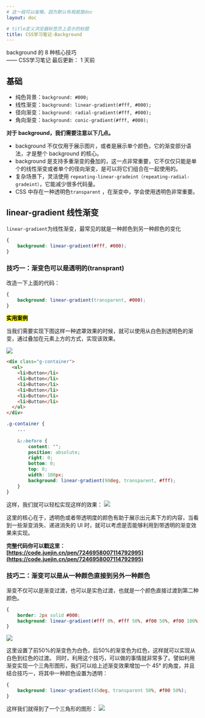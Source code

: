 ```yaml
---
# 这一段可以省略，因为默认布局就是doc
layout: doc

# title定义浏览器标签页上显示的标题
title: CSS学习笔记-Background
---
```

<div class="title-wrapper">
   <div class="page-title">background 的 8 种核心技巧</div>
   <div class="post-title">—— CSS学习笔记
      <span class="lastModifyTime">
          <i class="fa-regular fa-clock"></i> 最后更新： 1 天前
      </span>
   </div>
</div>

## 基础

- 纯色背景：`background: #000;`
- 线性渐变：`background: linear-gradient(#fff, #000);`
- 径向渐变：`background: radial-gradient(#fff, #000);`
- 角向渐变：`background: conic-gradient(#fff, #000);`

**对于 background，我们需要注意以下几点。**

 - background 不仅仅用于展示图片，或者是展示单个颜色，它的渐变部分语法，才是整个 background 的核心。
 - background 是支持多重渐变的叠加的，这一点非常重要，它不仅仅只能是单个的线性渐变或者单个的径向渐变，是可以将它们组合在一起使用的。
 - 复杂场景下，灵活使用 `repeating-linear-gradeint（repeating-radial-gradeint）`，它能减少很多代码量。
 - CSS 中存在一种透明色`transparent` ，在渐变中，学会使用透明色非常重要。


## linear-gradient 线性渐变

`linear-gradient`为线性渐变，最常见的就是一种颜色到另一种颜色的变化

```css
{
    background: linear-gradient(#fff, #000);
}
```

### 技巧一：渐变色可以是透明的(transprant)

改造一下上面的代码：
  
```css
{
    background: linear-gradient(transparent, #000);
}
```

<mark>**实用案例**</mark>

当我们需要实现下图这样一种遮罩效果的时候，就可以使用从白色到透明色的渐变，通过叠加在元素上方的方式，实现该效果。

![](https://p3-juejin.byteimg.com/tos-cn-i-k3u1fbpfcp/72705e06aa19457ea9d122c39ddf82fa~tplv-k3u1fbpfcp-zoom-in-crop-mark:3024:0:0:0.awebp)

```html
<div class="g-container">
  <ul>
    <li>Button</li>
    <li>Button</li>
    <li>Button</li>
    <li>Button</li>
    <li>Button</li>
    <li>Button</li>
  </ul>
</div>

```

```scss
.g-container {
    ...
    
    &::before {
        content: "";
        position: absolute;
        right: 0;
        bottom: 0;
        top: 0;
        width: 100px;
        background: linear-gradient(90deg, transparent, #fff);
    }
}

```
这样，我们就可以轻松实现这样的效果：
![](https://p3-juejin.byteimg.com/tos-cn-i-k3u1fbpfcp/08f1c8f17c0f45468758dc59852c758c~tplv-k3u1fbpfcp-zoom-in-crop-mark:3024:0:0:0.awebp)

这里的核心在于，透明色或者带透明度的颜色有助于展示出元素下方的内容，当看到一些渐变消失、递进消失的 UI 时，就可以考虑是否能够利用到带透明的渐变效果来实现。

**完整代码你可以戳这里：[https://code.juejin.cn/pen/7246958007114792995](https://code.juejin.cn/pen/7246958007114792995)**



### 技巧二：渐变可以是从一种颜色直接到另外一种颜色

渐变不仅可以是渐变过渡，也可以是实色过渡，也就是一个颜色直接过渡到第二种颜色。

```css
{
    border: 2px solid #000;
    background: linear-gradient(#fff 0%, #fff 50%, #f00 50%, #f00 100%);
}
```

![](https://p3-juejin.byteimg.com/tos-cn-i-k3u1fbpfcp/44284950e3ae457b80c6a1759f6763ae~tplv-k3u1fbpfcp-zoom-in-crop-mark:3024:0:0:0.awebp)

这里设置了前50%的渐变色为白色，后50%的渐变色为红色，这样就可以实现从白色到红色的过渡。
同时，利用这个技巧，可以做的事情就非常多了。譬如利用渐变实现一个三角形图形，我们可以给上述渐变效果增加一个 45° 的角度，并且结合技巧一，将其中一种颜色设置为透明：

```css
{
    background: linear-gradient(45deg, transparent 50%, #f00 50%);
}
```

这样我们就得到了一个三角形的图形：
![](https://p3-juejin.byteimg.com/tos-cn-i-k3u1fbpfcp/d7ad15c3bc3c468d9477ae34ed308fdb~tplv-k3u1fbpfcp-zoom-in-crop-mark:3024:0:0:0.awebp)
